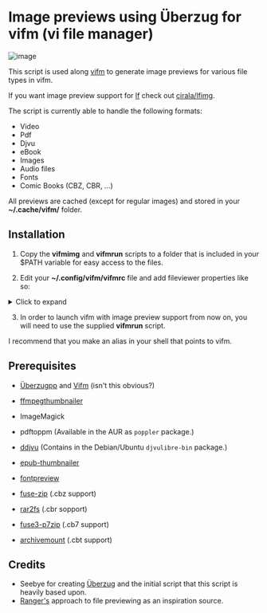 # Image previews using Überzug for vifm (vi file manager)

![image](https://raw.githubusercontent.com/cirala/vifmimg/master/screenshot.png)

This script is used along [vifm](https://github.com/vifm/vifm) to generate image previews for various file types in vifm.


If you want image preview support for [lf](https://github.com/gokcehan/lf) check out [cirala/lfimg](https://github.com/cirala/lfimg).


The script is currently able to handle the following formats:
* Video
* Pdf
* Djvu
* eBook
* Images
* Audio files
* Fonts
* Comic Books (CBZ, CBR, ...) 

All previews are cached (except for regular images) and stored in your **~/.cache/vifm/** folder.


## Installation
1. Copy the **vifmimg** and **vifmrun** scripts to a folder that is included in your $PATH
variable for easy access to the files.

2. Edit your **~/.config/vifm/vifmrc** file and add fileviewer properties like so:
<details><summary>   Click to expand</summary>

```
    fileviewer *.pdf
        \ vifmimg pdf %px %py %pw %ph %c
        \ %pc
        \ vifmimg clear

    fileviewer *.djvu
        \ vifmimg djvu %px %py %pw %ph %c
        \ %pc
        \ vifmimg clear

    fileviewer *.epub
        \ vifmimg epub %px %py %pw %ph %c
        \ %pc
        \ vifmimg clear

    fileviewer <video/*>
        \ vifmimg video %px %py %pw %ph %c
        \ %pc
        \ vifmimg clear

    fileviewer <image/*>
        \ vifmimg draw %px %py %pw %ph %c
        \ %pc
        \ vifmimg clear

    fileviewer <audio/*>
        \ vifmimg audio %px %py %pw %ph %c
        \ %pc
        \ vifmimg clear

    fileviewer <font/*>
        \ vifmimg font %px %py %pw %ph %c
        \ %pc
        \ vifmimg clear

    fileviewer *.cbt
        \ vifmimg cbt %px %py %pw %ph %c
        \ %pc
        \ vifmimg clear

    fileviewer *.cbz
        \ vifmimg cbz %px %py %pw %ph %c
        \ %pc
        \ vifmimg clear

    fileviewer *.cb7
        \ vifmimg cb7 %px %py %pw %ph %c
        \ %pc
        \ vifmimg clear

    fileviewer *.cbr
        \ vifmimg cbr %px %py %pw %ph %c
        \ %pc
        \ vifmimg clear

```
</details>

3. In order to launch vifm with image preview support from now on, you will need to use the supplied **vifmrun** script.

I recommend that you make an alias in your shell that points to vifm.


## Prerequisites
* [Überzugpp](https://github.com/jstkdng/ueberzugpp) and [Vifm](https://github.com/vifm/vifm) (isn't this obvious?)
* [ffmpegthumbnailer](https://github.com/dirkvdb/ffmpegthumbnailer)
* ImageMagick
* pdftoppm (Available in the AUR as `poppler` package.)
* [ddjvu](http://djvu.sourceforge.net/doc/man/ddjvu.html) (Contains in the Debian/Ubuntu `djvulibre-bin` package.)
* [epub-thumbnailer](https://github.com/marianosimone/epub-thumbnailer)
* [fontpreview](https://github.com/sdushantha/fontpreview)

* [fuse-zip](https://bitbucket.org/agalanin/fuse-zip) (.cbz support)
* [rar2fs](https://github.com/hasse69/rar2fs) (.cbr sopport)
* [fuse3-p7zip](https://github.com/andrew-grechkin/fuse3-p7zip) (.cb7 support)
* [archivemount](https://github.com/cybernoid/archivemount) (.cbt support)

## Credits
* Seebye for creating [Überzug](https://github.com/seebye/ueberzug) and the initial script
that this script is heavily based upon.
* [Ranger's](https://github.com/ranger/ranger) approach to file previewing as an
inspiration source.
